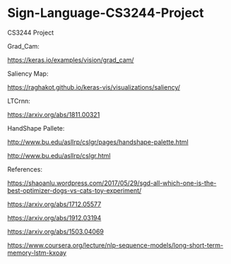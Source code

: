# Sign-Language-CS3244-Project
CS3244 Project

Grad_Cam:

https://keras.io/examples/vision/grad_cam/

Saliency Map:

https://raghakot.github.io/keras-vis/visualizations/saliency/

LTCrnn:

https://arxiv.org/abs/1811.00321

HandShape Pallete:

http://www.bu.edu/asllrp/cslgr/pages/handshape-palette.html

http://www.bu.edu/asllrp/cslgr.html

References:

https://shaoanlu.wordpress.com/2017/05/29/sgd-all-which-one-is-the-best-optimizer-dogs-vs-cats-toy-experiment/

https://arxiv.org/abs/1712.05577

https://arxiv.org/abs/1912.03194

https://arxiv.org/abs/1503.04069

https://www.coursera.org/lecture/nlp-sequence-models/long-short-term-memory-lstm-kxoay
